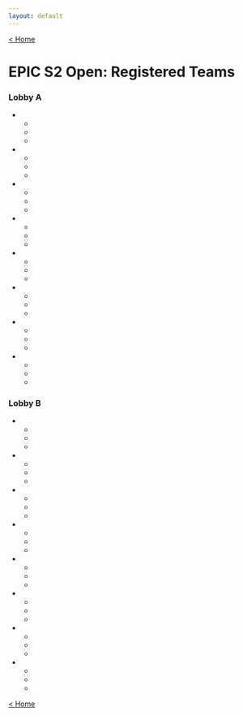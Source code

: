 ```yaml
---
layout: default
---
```


[< Home](https://kanziebub.github.io/SurvivalProtocol/)

# **EPIC S2 Open: Registered Teams**

### Lobby A

- 
  -
  -
  - 
- 
  -
  -
  - 
- 
  -
  -
  - 
- 
  -
  -
  - 
- 
  -
  -
  - 
- 
  -
  -
  - 
- 
  -
  -
  - 
- 
  -
  -
  - 

### Lobby B

- 
  -
  -
  - 
- 
  -
  -
  - 
- 
  -
  -
  - 
- 
  -
  -
  - 
- 
  -
  -
  - 
- 
  -
  -
  - 
- 
  -
  -
  - 
- 
  -
  -
  - 

[< Home](https://kanziebub.github.io/SurvivalProtocol/)
